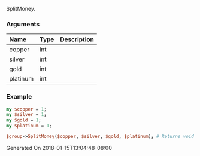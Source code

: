 SplitMoney.
### Arguments
**Name**|**Type**|**Description**
:---|:---|:---
copper|int|
silver|int|
gold|int|
platinum|int|

### Example

```perl
my $copper = 1;
my $silver = 1;
my $gold = 1;
my $platinum = 1;

$group->SplitMoney($copper, $silver, $gold, $platinum); # Returns void
```


Generated On 2018-01-15T13:04:48-08:00